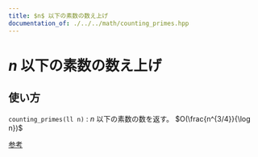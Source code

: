 ```yaml
---
title: $n$ 以下の素数の数え上げ
documentation_of: ./../../math/counting_primes.hpp
---
```


# $n$ 以下の素数の数え上げ

## 使い方

``counting_primes(ll n)`` : $n$ 以下の素数の数を返す。 $O(\frac{n^{3/4}}{\log n})$

[参考](https://rsk0315.hatenablog.com/entry/2021/05/18/015511)
